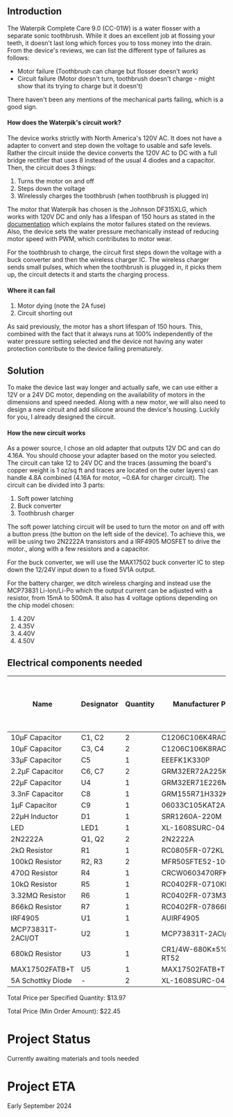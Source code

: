 ## Introduction

The Waterpik Complete Care 9.0 (CC-01W) is a water flosser with a separate sonic toothbrush. While it does an excellent job at flossing your teeth, it doesn't last long which forces you to toss money into the drain. From the device's reviews, we can list the different type of failures as follows:
- Motor failure (Toothbrush can charge but flosser doesn't work)
- Circuit failure (Motor doesn't turn, toothbrush doesn't charge - might show that its trying to charge but it doesn't)

There haven't been any mentions of the mechanical parts failing, which is a good sign.

#### How does the Waterpik's circuit work?
The device works strictly with North America's 120V AC. It does not have a adapter to convert and step down the voltage to usable and safe levels. Rather the circuit inside the device converts the 120V AC to DC with a full bridge rectifier that uses 8 instead of the usual 4 diodes and a capacitor. Then, the circuit does 3 things:
1. Turns the motor on and off
2. Steps down the voltage
3. Wirelessly charges the toothbrush (when toothbrush is plugged in)

The motor that Waterpik has chosen is the Johnson DF315XLG, which works with 120V DC and only has a lifespan of 150 hours as stated in the [documentation](https://www.effebibo.it/wp-content/uploads/2019/03/Series_High%20Voltage%20DC%20Motors_Metric.pdf) which explains the motor failures stated on the reviews. Also, the device sets the water pressure mechanically instead of reducing motor speed with PWM, which contributes to motor wear. 

For the toothbrush to charge, the circuit first steps down the voltage with a buck converter and then the wireless charger IC. The wireless charger sends small pulses, which when the toothbrush is plugged in, it picks them up, the circuit detects it and starts the charging process.

#### Where it can fail
1. Motor dying (note the 2A fuse)
3. Circuit shorting out

As said previously, the motor has a short lifespan of 150 hours. This, combined with the fact that it always runs at 100% independently of the water pressure setting selected and the device not having any water protection contribute to the device failing prematurely.

## Solution

To make the device last way longer and actually safe, we can use either a 12V or a 24V DC motor, depending on the availability of motors in the dimensions and speed needed. Along with a new motor, we will also need to design a new circuit and add silicone around the device's housing.
Luckily for you, I already designed the circuit.

#### How the new circuit works
As a power source, I chose an old adapter that outputs 12V DC and can do 4.16A. You should choose your adapter based on the motor you selected. The circuit can take 12 to 24V DC and the traces (assuming the board's copper weight is 1 oz/sq ft and traces are located on the outer layers) can handle 4.8A combined (4.16A for motor, ~0.6A for charger circuit). The circuit can be divided into 3 parts:

1. Soft power latching
2. Buck converter
3. Toothbrush charger

The soft power latching circuit will be used to turn the motor on and off with a button press (the button on the left side of the device). To achieve this, we will be using two 2N2222A transistors and a IRF4905 MOSFET to drive the motor., along with a few resistors and a capacitor.

For the buck converter, we will use the MAX17502 buck converter IC to step down the 12/24V input down to a fixed 5V1A output.

For the battery charger, we ditch wireless charging and instead use the MCP73831 Li-Ion/Li-Po which the output current can be adjusted with a resistor, from 15mA to 500mA. It also has 4 voltage options depending on the chip model chosen:
1. 4.20V
2. 4.35V
3. 4.40V
4. 4.50V

<!-- START COMPONENTS SECTION -->
## Electrical components needed

| Name | Designator | Quantity | Manufacturer Part | Supplier | Supplier Part | Price per Unit (USD) | Price per Specified Quantity (USD) | Total Price (Min Order Amount) (USD) |
| --- | --- | --- | --- | --- | --- | --- | --- | --- |
| 10µF Capacitor | C1, C2 | 2 | C1206C106K4RACAUTO | LCSC | C141190 | 0.1288 | 0.2576 | 0.6440 |
| 10µF Capacitor | C3, C4 | 2 | C1206C106K8RAC7800 | LCSC | C600021 | 0.138 | 0.276 | 0.6900 |
| 33µF Capacitor | C5 | 1 | EEEFK1K330P | LCSC | C128461 | 0.3381 | 0.3381 | 1.6905 |
| 2.2µF Capacitor | C6, C7 | 2 | GRM32ER72A225KA35L | LCSC | C86054 | 0.1491 | 0.2982 | 0.7455 |
| 22µF Capacitor | U4 | 1 | GRM32ER71E226ME15K | LCSC | C2167828 | 0.3702 | 0.3702 | 1.8510 |
| 3.3nF Capacitor | C8 | 1 | GRM155R71H332KA01D | LCSC | C85963 | 0.0034 | 0.0034 | 0.3400 |
| 1µF Capacitor | C9 | 1 | 06033C105KAT2A | LCSC | C597116 | 0.0385 | 0.0385 | 0.7700 |
| 22µH Inductor | D1 | 1 | SRR1260A-220M | LCSC | C3224283 | 1.1992 | 1.1992 | 1.1992 |
| LED | LED1 | 1 | XL-1608SURC-04 | LCSC | C965798 | 0.0051 | 0.0051 | 0.5100 |
| 2N2222A | Q1, Q2 | 2 | 2N2222A | LCSC | C358533 | 0.0264 | 0.0528 | 0.5280 |
| 2kΩ Resistor | R1 | 1 | RC0805FR-072KL | LCSC | C114572 | 0.0021 | 0.0021 | 0.2100 |
| 100kΩ Resistor | R2, R3 | 2 | MFR50SFTE52-100K | LCSC | C173137 | 0.0203 | 0.0406 | 1.0150 |
| 470Ω Resistor | R4 | 1 | CRCW0603470RFKEA | LCSC | C844786 | 0.0048 | 0.0048 | 0.4800 |
| 10kΩ Resistor | R5 | 1 | RC0402FR-0710KL | LCSC | C60490 | 0.0006 | 0.0006 | 0.0600 |
| 3.32MΩ Resistor | R6 | 1 | RC0402FR-073M32L | LCSC | C477691 | 0.0008 | 0.0008 | 0.0800 |
| 866kΩ Resistor | R7 | 1 | RC0402FR-07866KL | LCSC | C137931 | 0.0007 | 0.0007 | 0.0700 |
| IRF4905 | U1 | 1 | AUIRF4905 | LCSC | C533263 | 7.9257 | 7.9257 | 7.9257 |
| MCP73831T-2ACI/OT | U2 | 1 | MCP73831T-2ACI/OT | LCSC | C424093 | 0.9172 | 0.9172 | 0.9172 |
| 680kΩ Resistor | U3 | 1 | CR1/4W-680K±5%-RT52 | LCSC | C2896880 | 0.0042 | 0.0042 | 0.2100 |
| MAX17502FATB+T | U5 | 1 | MAX17502FATB+T | LCSC | C559500 | 2.0462 | 2.0462 | 2.0462 |
| 5A Schottky Diode | - | 2 | XL-1608SURC-04 | LCSC | C7503125 | 0.093 | 0.186 | 0.4650 |

Total Price per Specified Quantity: $13.97

Total Price (Min Order Amount): $22.45

<!-- END COMPONENTS SECTION -->

# Project Status
Currently awaiting materials and tools needed

# Project ETA 
Early September 2024
